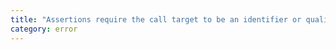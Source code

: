 ```yaml
---
title: "Assertions require the call target to be an identifier or qualified name."
category: error
---
```

